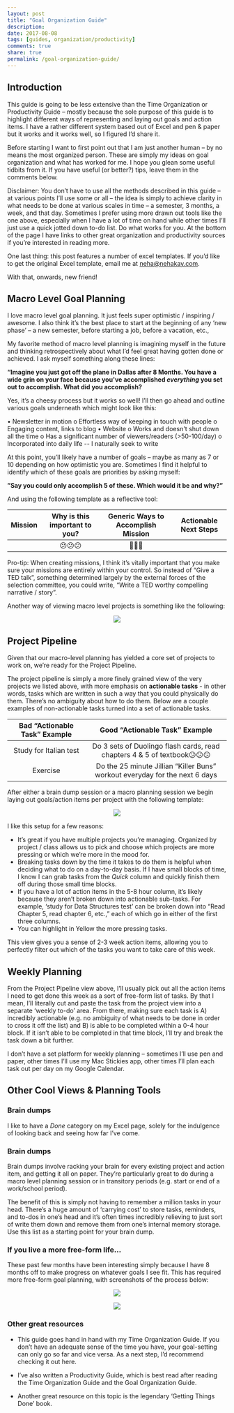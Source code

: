 ```yaml
---
layout: post
title: "Goal Organization Guide"
description: 
date: 2017-08-08
tags: [guides, organization/productivity]
comments: true
share: true
permalink: /goal-organization-guide/
---
```


## Introduction

This guide is going to be less extensive than the Time Organization or Productivity Guide – mostly because the sole purpose of this guide is to highlight different ways of representing and laying out goals and action items. I have a rather different system based out of Excel and pen & paper but it works and it works well, so I figured I’d share it. 

Before starting I want to first point out that I am just another human – by no means the most organized person. These are simply my ideas on goal organization and what has worked for me. I hope you glean some useful tidbits from it. If you have useful (or better?) tips, leave them in the comments below. 

Disclaimer: You don’t have to use all the methods described in this guide – at various points I’ll use some or all – the idea is simply to achieve clarity in what needs to be done at various scales in time – a semester, 3 months, a week, and that day. Sometimes I prefer using more drawn out tools like the one above, especially when I have a lot of time on hand while other times I’ll just use a quick jotted down to-do list. Do what works for you. At the bottom of the page I have links to other great organization and productivity sources if you’re interested in reading more. 

One last thing: this post features a number of excel templates. If you’d like to get the original Excel template, email me at [neha@nehakay.com](mailto:neha@nehakay.com). 

With that, onwards, new friend! 

## Macro Level Goal Planning

I love macro level goal planning. It just feels super optimistic / inspiring / awesome. I also think it’s the best place to start at the beginning of any ‘new phase’ – a new semester, before starting a job, before a vacation, etc., 

My favorite method of macro level planning is imagining myself in the future and thinking retrospectively about what I’d feel great having gotten done or achieved. I ask myself something along these lines:  

__“Imagine you just got off the plane in Dallas after 8 Months. You have a wide grin on your face because you've accomplished *everything* you set out to accomplish. What did you accomplish?__
 
Yes, it’s a cheesy process but it works so well! I’ll then go ahead and outline various goals underneath which might look like this: 

•	Newsletter in motion
o	Effortless way of keeping in touch with people
o	Engaging content, links to blog
•	Website
o	Works and doesn't shut down all the time
o	Has a significant number of viewers/readers (>50-100/day)
o	Incorporated into daily life -- I naturally seek to write

At this point, you’ll likely have a number of goals – maybe as many as 7 or 10 depending on how optimistic you are. Sometimes I find it helpful to identify which of these goals are priorities by asking myself:

__”Say you could only accomplish 5 of these. Which would it be and why?”__ 

And using the following template as a reflective tool:

| Mission | Why is this important to you? | Generic Ways to Accomplish Mission | Actionable Next Steps |
| :------: | :------: | :------: | :------: |
| | 😕😕😕 | 🙂🙂🙂 | |

Pro-tip: When creating missions, I think it’s vitally important that you make sure your missions are entirely within your control. So instead of “Give a TED talk”, something determined largely by the external forces of the selection committee, you could write, “Write a TED worthy compelling narrative / story”.

Another way of viewing macro level projects is something like the following:

<p align="center">
  <img src="/images/goal-org-guide-other-views.png">
</p>

## Project Pipeline

Given that our macro-level planning has yielded a core set of projects to work on, we’re ready for the Project Pipeline.

The project pipeline is simply a more finely grained view of the very projects we listed above, with more emphasis on __actionable tasks__ - in other words, tasks which are written in such a way that you could physically do them. There’s no ambiguity about how to do them. Below are a couple examples of non-actionable tasks turned into a set of actionable tasks. 

| Bad “Actionable Task” Example | Good “Actionable Task” Example |
| :------: | :------: |
| Study for Italian test | Do 3 sets of Duolingo flash cards, read chapters 4 & 5 of textbook😕😕😕 |
| Exercise | Do the 25 minute Jillian “Killer Buns” workout everyday for the next 6 days |

After either a brain dump session or a macro planning session we begin laying out goals/action items per project with the following template: 

<p align="center">
  <img src="/images/goal-org-guide-project-view.png">
</p>

I like this setup for a few reasons: 

* It’s great if you have multiple projects you’re managing. Organized by project / class allows us to pick and choose which projects are more pressing or which we’re more in the mood for.
* Breaking tasks down by the time it takes to do them is helpful when deciding what to do on a day-to-day basis. If I have small blocks of time, I know I can grab tasks from the *Quick* column and quickly finish them off during those small time blocks. 
* If you have a lot of action items in the 5-8 hour column, it’s likely because they aren’t broken down into actionable sub-tasks. For example, ‘study for Data Structures test’ can be broken down into “Read Chapter 5, read chapter 6, etc.,” each of which go in either of the first three columns.
* You can highlight in Yellow the more pressing tasks.

This view gives you a sense of 2-3 week action items, allowing you to perfectly filter out which of the tasks you want to take care of this week. 

## Weekly Planning

From the Project Pipeline view above, I’ll usually pick out all the action items I need to get done this week as a sort of free-form list of tasks. By that I mean, I’ll literally cut and paste the task from the project view into a separate ‘weekly to-do’ area. From there, making sure each task is A) incredibly actionable (e.g. no ambiguity of what needs to be done in order to cross it off the list) and B) is able to be completed within a 0-4 hour block. If it isn’t able to be completed in that time block, I’ll try and break the task down a bit further. 
	
I don’t have a set platform for weekly planning – sometimes I’ll use pen and paper, other times I’ll use my Mac Stickies app, other times I’ll plan each task out per day on my Google Calendar. 

## Other Cool Views & Planning Tools
### Brain dumps
I like to have a _Done_ category on my Excel page, solely for the indulgence of looking back and seeing how far I’ve come. 

### Brain dumps
Brain dumps involve racking your brain for every existing project and action item, and getting it all on paper. They’re particularly great to do during a macro level planning session or in transitory periods (e.g. start or end of a work/school period).

The benefit of this is simply not having to remember a million tasks in your head. There’s a huge amount of ‘carrying cost’ to store tasks, reminders, and to-dos in one’s head and it’s often times incredibly relieving to just sort of write them down and remove them from one’s internal memory storage. Use this list <INSERT LINK> as a starting point for your brain dump. 

### If you live a more free-form life…

These past few months have been interesting simply because I have 8 months off to make progress on whatever goals I see fit. This has required more free-form goal planning, with screenshots of the process below: 

<p align="center">
  <img src="/images/goal-org-guide-essential-breakdown.png">
</p>

<p align="center">
  <img src="/images/goal-org-guide-month-goals.png">
</p>

### Other great resources

* This guide goes hand in hand with my Time Organization Guide. If you don’t have an adequate sense of the time you have, your goal-setting can only go so far and vice versa. As a next step, I’d recommend checking it out here. 

* I’ve also written a Productivity Guide, which is best read after reading the Time Organization Guide and the Goal Organization Guide.

* Another great resource on this topic is the legendary ‘Getting Things Done’ book.  


